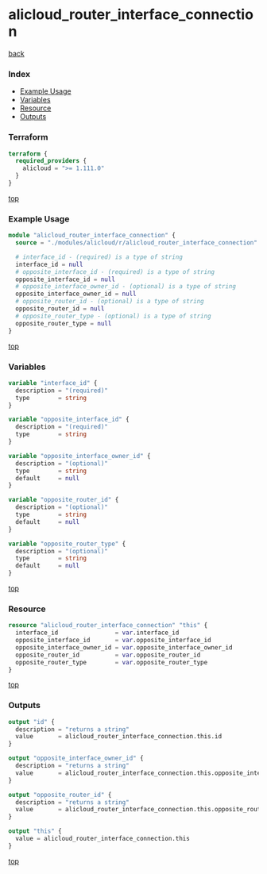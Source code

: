 # alicloud_router_interface_connection

[back](../alicloud.md)

### Index

- [Example Usage](#example-usage)
- [Variables](#variables)
- [Resource](#resource)
- [Outputs](#outputs)

### Terraform

```terraform
terraform {
  required_providers {
    alicloud = ">= 1.111.0"
  }
}
```

[top](#index)

### Example Usage

```terraform
module "alicloud_router_interface_connection" {
  source = "./modules/alicloud/r/alicloud_router_interface_connection"

  # interface_id - (required) is a type of string
  interface_id = null
  # opposite_interface_id - (required) is a type of string
  opposite_interface_id = null
  # opposite_interface_owner_id - (optional) is a type of string
  opposite_interface_owner_id = null
  # opposite_router_id - (optional) is a type of string
  opposite_router_id = null
  # opposite_router_type - (optional) is a type of string
  opposite_router_type = null
}
```

[top](#index)

### Variables

```terraform
variable "interface_id" {
  description = "(required)"
  type        = string
}

variable "opposite_interface_id" {
  description = "(required)"
  type        = string
}

variable "opposite_interface_owner_id" {
  description = "(optional)"
  type        = string
  default     = null
}

variable "opposite_router_id" {
  description = "(optional)"
  type        = string
  default     = null
}

variable "opposite_router_type" {
  description = "(optional)"
  type        = string
  default     = null
}
```

[top](#index)

### Resource

```terraform
resource "alicloud_router_interface_connection" "this" {
  interface_id                = var.interface_id
  opposite_interface_id       = var.opposite_interface_id
  opposite_interface_owner_id = var.opposite_interface_owner_id
  opposite_router_id          = var.opposite_router_id
  opposite_router_type        = var.opposite_router_type
}
```

[top](#index)

### Outputs

```terraform
output "id" {
  description = "returns a string"
  value       = alicloud_router_interface_connection.this.id
}

output "opposite_interface_owner_id" {
  description = "returns a string"
  value       = alicloud_router_interface_connection.this.opposite_interface_owner_id
}

output "opposite_router_id" {
  description = "returns a string"
  value       = alicloud_router_interface_connection.this.opposite_router_id
}

output "this" {
  value = alicloud_router_interface_connection.this
}
```

[top](#index)